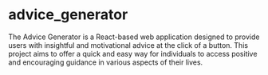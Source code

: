 # advice_generator
The Advice Generator is a React-based web application designed to provide users with insightful and motivational advice at the click of a button. This project aims to offer a quick and easy way for individuals to access positive and encouraging guidance in various aspects of their lives.
